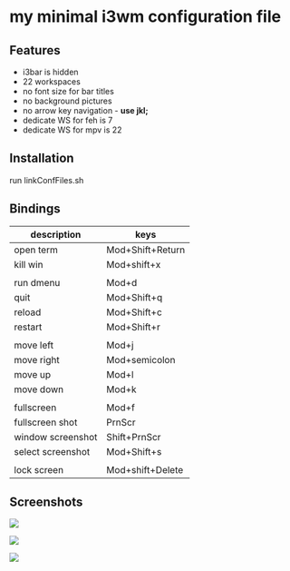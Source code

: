 # my minimal i3wm configuration file

## Features

- i3bar is hidden
- 22 workspaces
- no font size for bar titles
- no background pictures
- no arrow key navigation - **use jkl;**
- dedicate WS for feh is 7
- dedicate WS for mpv is 22

## Installation
run linkConfFiles.sh

## Bindings

| description        | keys             |
|--------------------|------------------|
| open term          | Mod+Shift+Return |
| kill win           | Mod+shift+x      |
|                    |                  |
| run dmenu          | Mod+d            |
| quit               | Mod+Shift+q      |
| reload             | Mod+Shift+c      |
| restart            | Mod+Shift+r      |
|                    |                  |
| move left          | Mod+j            |
| move right         | Mod+semicolon    |
| move up            | Mod+l            |
| move down          | Mod+k            |
|                    |                  |
| fullscreen         | Mod+f            |
| fullscreen shot    | PrnScr           |
| window screenshot  | Shift+PrnScr     |
| select screenshot  | Mod+Shift+s      |
|                    |                  |
| lock screen        | Mod+shift+Delete |

## Screenshots

![](https://user-images.githubusercontent.com/5210927/59005196-15e7ab00-880c-11e9-8e78-29ee2e552bec.png)

![](https://user-images.githubusercontent.com/5210927/59005201-1f711300-880c-11e9-8f82-e6b0f22c84ab.png)

![](https://user-images.githubusercontent.com/5210927/59005300-6e1ead00-880c-11e9-8db8-eab0873fa1b0.png)
